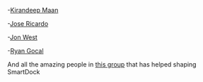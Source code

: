 -[Kirandeep Maan](https://github.com/KSMaan45)

-[Jose Ricardo](https://github.com/josericardo03)

-[Jon West](https://github.com/electrikjesus)

-[Ryan Gocal](https://github.com/rgocal)

And all the amazing people in [this group](https://t.me/smartdock358) that has helped shaping SmartDock
